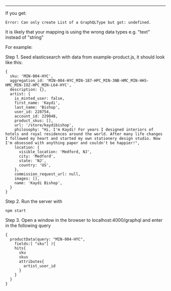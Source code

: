 ***
If you get:
```
Error: Can only create List of a GraphQLType but got: undefined.
```

It is likely that your mapping is using the wrong data types e.g. "text" instead of "string"


For example:

Step 1. Seed elasticsearch with data from example-product.js, it should look like this:
```
{
  sku: 'MIN-004-HYC',
  aggregation_id: 'MIN-004-HYC_MIN-1B7-HPC_MIN-3NB-HMC_MIN-HHS-HMC_MIN-IOZ-HPC_MIN-L64-HYC',
  description: {},
  artist: {
    is_minted_user: false,
    first_name: 'Kaydi',
    last_name: 'Bishop',
    user_id: 228754,
    account_id: 229048,
    product_skus: [],
    url: '/store/kaydibishop',
    philosophy: "Hi, I'm Kaydi! For years I designed interiors of hotels and royal residences around the world. After many life changes I followed my heart and started my own stationery design studio. Now I'm obsessed with anything paper and couldn't be happier!",
    location: {
      visible_location: 'Medford, NJ',
      city: 'Medford',
      state: 'NJ',
      country: 'US',
    },
    commission_request_url: null,
    images: [],
    name: 'Kaydi Bishop',
  }
}
```

Step 2. Run the server with 
```
npm start
```

Step 3. Open a window in the browser to localhost:4000/graphql and enter in the following query

```
{
  productData(query: "MIN-004-HYC",
    fields:[ "sku"] ){
    hits{
      sku
      skus
      attributes{
        artist_user_id
      }
    }
  }
}
```